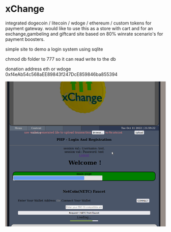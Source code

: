 # xChange
integrated dogecoin / litecoin / wdoge / ethereum / custom tokens for payment gateway.
would like to use this as a store with cart and for an exchange,gambeling and giftcard site based on 80% winrate scenario's for payment boosters.

simple site to demo a login system using sqlite

chmod db folder to 777 so it can read write to the db


donation address eth or wdoge 0xf4eAb54c568aEE89843f247DcE859846ba855394

![xChange](screenshot.png)
